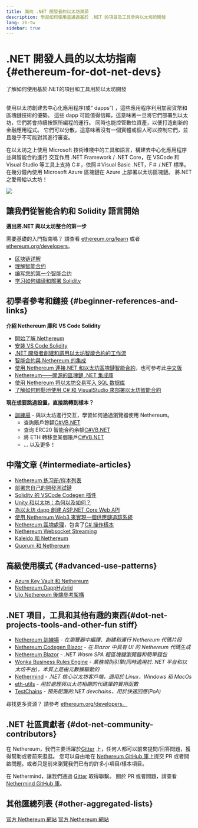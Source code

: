 ```yaml
---
title: 面向 .NET 開發者的以太坊資源
description: 學習如何使用並通過基於 .NET 的項目及工具參與以太坊的開發
lang: zh-tw
sidebar: true
---
```


# .NET 開發人員的以太坊指南 {#ethereum-for-dot-net-devs}

<div class="featured">了解如何使用基於.NET的項目和工具用於以太坊開發</div><br/>

使用以太坊創建去中心化應用程序(或“ dapps”) ，這些應用程序利用加密貨幣和區塊鏈技術的優勢。 這些 dapp 可能值得信賴，這意味著一旦將它們部署到以太坊，它們將會持續按照所編程的運行。 同時也能控管數位資產，以便打造創新的金融應用程式。 它們可以分散，這意味著沒有一個實體或個人可以控制它們，並且幾乎不可能對其進行審查。

在以太坊之上使用 Microsoft 技術堆棧中的工具和語言，構建去中心化應用程序並與智能合約進行 交互作用 .NET Framework / .NET Core，在 VSCode 和 Visual Studio 等工具上支持 C＃，依照＃Visual Basic .NET，F＃ /.NET 標準。 在幾分鐘內使用 Microsoft Azure 區塊鏈在 Azure 上部署以太坊區塊鏈。 將.NET 之愛帶給以太坊！

<img src="https://raw.githubusercontent.com/Nethereum/Nethereum/master/logos/logo192x192t.png" />

## 讓我們從智能合約和 Solidity 語言開始

**邁出將.NET 與以太坊整合的第一步**

需要基礎的入門指南嗎？ 請查看 [ethereum.org/learn](/zh-tw/learn/) 或者 [ethereum.org/developers](/zh-tw/developers/)。

- [区块链详解](https://kauri.io/article/d55684513211466da7f8cc03987607d5/blockchain-explained)
- [理解智能合约](https://kauri.io/article/e4f66c6079e74a4a9b532148d3158188/ethereum-101-part-5-the-smart-contract)
- [编写您的第一个智能合约](https://kauri.io/article/124b7db1d0cf4f47b414f8b13c9d66e2/remix-ide-your-first-smart-contract)
- [学习如何编译和部署 Solidity](https://kauri.io/article/973c5f54c4434bb1b0160cff8c695369/understanding-smart-contract-compilation-and-deployment)

## 初學者參考和鏈接 {#beginner-references-and-links}

**介紹 Nethereum 庫和 VS Code Solidity**

- [開始了解 Nethereum](https://docs.nethereum.com/en/latest/getting-started/)
- [安裝 VS Code Solidity](https://marketplace.visualstudio.com/items?itemName=JuanBlanco.solidity)
- [.NET 開發者創建和調用以太坊智能合約的工作流](https://medium.com/coinmonks/a-net-developers-workflow-for-creating-and-calling-ethereum-smart-contracts-44714f191db2)
- [智能合約與 Nethereum 的集成](https://kauri.io/#collections/getting%20started/smart-contracts-integration-with-nethereum/#smart-contracts-integration-with-nethereum)
- [使用 Nethereum 連接.NET 和以太坊區塊鏈智能合約](https://medium.com/my-blockchain-development-daily-journey/interfacing-net-and-ethereum-blockchain-smart-contracts-with-nethereum-2fa3729ac933)，也可參考此[中文版](https://medium.com/my-blockchain-development-daily-journey/%E4%BD%BF%E7%94%A8nethereum%E9%80%A3%E6%8E%A5-net%E5%92%8C%E4%BB%A5%E5%A4%AA%E7%B6%B2%E5%8D%80%E5%A1%8A%E9%8F%88%E6%99%BA%E8%83%BD%E5%90%88%E7%B4%84-4a96d35ad1e1)
- [Nethereum——開源的區塊鏈 .NET 集成庫](https://kauri.io/#collections/a%20hackathon%20survival%20guide/nethereum-an-open-source-.net-integration-library/)
- [使用 Nethereum 将以太坊交易写入 SQL 数据库](https://medium.com/coinmonks/writing-ethereum-transactions-to-sql-database-using-nethereum-fd94e0e4fa36)
- [了解如何輕鬆地使用 C# 和 VisualStudio 來部署以太坊智能合約](https://koukia.ca/deploy-ethereum-smart-contracts-using-c-and-visualstudio-5be188ae928c)

**現在想要跳過設置，直接跳轉到樣本？**

- [訓練場](http://playground.nethereum.com/) - 與以太坊進行交互，學習如何通過瀏覽器使用 Nethereum。
  - 查詢賬戶餘額[C#](http://playground.nethereum.com/csharp/id/1001)[VB.NET](http://playground.nethereum.com/vb/id/2001)
  - 查询 ERC20 智能合约余额[C#](http://playground.nethereum.com/csharp/id/1005)[VB.NET](http://playground.nethereum.com/vb/id/2004)
  - 將 ETH 轉移至某個賬戶[C#](http://playground.nethereum.com/vb/id/2003)[VB.NET](http://playground.nethereum.com/vb/id/2003)
  - ... 以及更多！

## 中階文章 {#intermediate-articles}

- [Nethereum 练习册/样本列表](http://docs.nethereum.com/en/latest/Nethereum.Workbooks/docs/)
- [部署您自己的開發測試鏈](https://github.com/Nethereum/Testchains)
- [Solidity 的 VSCode Codegen 插件](https://docs.nethereum.com/en/latest/nethereum-codegen-vscodesolidity/)
- [Unity 和以太坊：為何以及如何？](https://www.raywenderlich.com/5509-unity-and-ethereum-why-and-how)
- [為以太坊 dapp 創建 ASP.NET Core Web API](https://tech-mint.com/create-asp-net-core-web-api-for-ethereum-dapps/)
- [使用 Nethereum Web3 來實現一個供應鏈追踪系統](http://blog.pomiager.com/post/using-nethereum-web3-to-implement-a-supply-chain-traking-system4)
- [Nethereum 區塊處理](https://nethereum.readthedocs.io/en/latest/nethereum-block-processing-detail/)，包含了[C# 操作樣本](http://playground.nethereum.com/sharp/id/1025)
- [Nethereum Websocket Streaming](https://nethereum.readthedocs.io/en/latest/nethereum-subscriptions-streaming/)
- [Kaleido 和 Nethereum](https://kaleido.io/kaleido-and-nethereum/)
- [Quorum 和 Nethereum](https://github.com/Nethereum/Nethereum/blob/master/src/Nethereum.Quorum/README.md)

## 高級使用模式 {#advanced-use-patterns}

- [Azure Key Vault 和 Nethereum](https://github.com/Azure-Samples/bc-community-samples/tree/master/akv-nethereum)
- [Nethereum.DappHybrid](https://github.com/Nethereum/Nethereum.DappHybrid)
- [Ujo Nethereum 後端參考架構](https://docs.nethereum.com/en/latest/nethereum-ujo-backend-sample/)

## .NET 項目，工具和其他有趣的東西{#dot-net-projects-tools-and-other-fun stiff}

- [Nethereum 訓練場](http://playground.nethereum.com/) - _在瀏覽器中編譯、創建和運行 Nethereum 代碼片段_
- [Nethereum Codegen Blazor](https://github.com/Nethereum/Nethereum.CodeGen.Blazor) - _在 Blazor 中具有 UI 的 Nethereum 代碼生成_
- [Nethereum Blazor](https://github.com/Nethereum/NethereumBlazor) - _.NET Wasm SPA 輕區塊鏈瀏覽器和簡單錢包_
- [Wonka Business Rules Engine](https://docs.nethereum.com/en/latest/wonka/) - _業務規則引擎(同時適用於. NET 平台和以太坊平台)，本質上是由元數據驅動的_
- [Nethermind](https://github.com/NethermindEth/nethermind) - _.NET 核心以太坊客戶端，適用於 Linux，Windows 和 MacOs_
- [eth-utils](https://github.com/ethereum/eth-utils/) - _用於處理與以太坊相關的代碼庫的實用函數_
- [TestChains](https://github.com/Nethereum/TestChains) - _預先配置的.NET devchains，用於快速回應(PoA)_

尋找更多資源？ 請參考 [ethereum.org/developers。](/zh-tw/developers/)

## .NET 社區貢獻者 {#dot-net-community-contributors}

在 Nethereum，我們主要活躍於[Gitter](https://gitter.im/Nethereum/Nethereum) 上，任何人都可以前來提問/回答問題，獲得幫助或者前來逛逛。 您可以自由地在 [Nethereum GitHub 庫](https://github.com/Nethereum)上提交 PR 或者開啟問題。或者只是前來瀏覽我們已有的許多小項目/樣本項目。

在 Nethermind，讓我們通過 [Gitter](https://gitter.im/nethermindeth/nethermind) 取得聯繫。 關於 PR 或者問題，請查看 [Nethermind GitHub 庫](https://github.com/NethermindEth/nethermind)。

## 其他匯總列表 {#other-aggregated-lists}

[官方 Nethereum 網站](https://nethereum.com/) [官方 Nethereum 網站](https://nethermind.io/)
